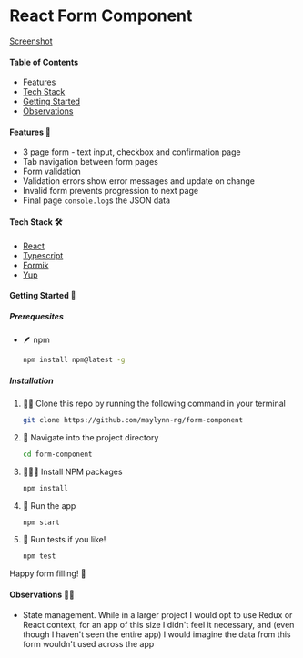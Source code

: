 # React Form Component

[Screenshot](./readmeFiles/screenshot.png)

#### Table of Contents

- [Features](#Features)
- [Tech Stack](#tech-stack)
- [Getting Started](#getting-started)
- [Observations](#observations)

#### Features 🦾

- 3 page form - text input, checkbox and confirmation page
- Tab navigation between form pages
- Form validation
- Validation errors show error messages and update on change
- Invalid form prevents progression to next page
- Final page `console.log`s the JSON data

#### Tech Stack 🛠

- [React](https://reactjs.org/)
- [Typescript](https://www.typescriptlang.org/)
- [Formik](https://www.npmjs.com/package/formik)
- [Yup](https://www.npmjs.com/package/yup)

#### Getting Started 🔌

##### Prerequesites

- 🪶 npm

  ```bash
  npm install npm@latest -g
  ```

##### Installation

1. 👯‍♀️ Clone this repo by running the following command in your terminal

   ```bash
   git clone https://github.com/maylynn-ng/form-component
   ```

2. 🔭 Navigate into the project directory

   ```bash
   cd form-component
   ```

3. 🏋🏻‍♀️ Install NPM packages

   ```bash
   npm install
   ```

4. :rocket: Run the app

   ```bash
   npm start
   ```

5. 🧪 Run tests if you like!

   ```bash
   npm test
   ```

Happy form filling! 🥳

#### Observations :male_detective:

- State management. While in a larger project I would opt to use Redux or React context, for an app of this size I didn't feel it necessary, and (even though I haven't seen the entire app) I would imagine the data from this form wouldn't used across the app
